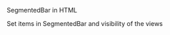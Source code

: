 SegmentedBar in HTML
<snippet id='segmentedbar-show-views'/>


Set items in SegmentedBar and visibility of the views
<snippet id='segmentedbar-items-setting-visibility'/>